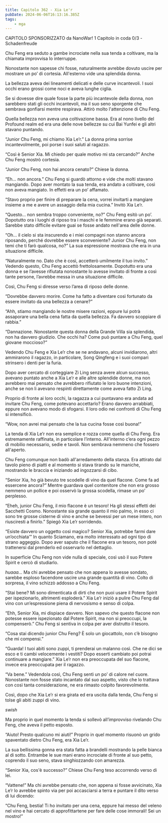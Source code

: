 ```yaml
---
title: Capitolo 362 - Xia Le'r
pubDate: 2024-06-06T16:13:16.385Z
tags:
    - mga
---
```

                
CAPITOLO SPONSORIZZATO da NanoWar!
1 Capitolo in coda 0/3
-Schadenfreude


Chu Feng era seduto a gambe incrociate nella sua tenda a coltivare, ma la chiamata improvvisa lo interruppe.


Nonostante non sapesse chi fosse, naturalmente avrebbe dovuto uscire per mostrare un po’ di cortesia. All'esterno vide una splendida donna.


La bellezza aveva dei lineamenti delicati e delle curve incantevoli. I suoi occhi erano grossi come noci e aveva lunghe ciglia.


Se si dovesse dire quale fosse la parte più incantevole della donna, non sarebbero stati gli occhi incantevoli, ma il suo seno sporgente che sembrava gonfiarsi mentre respirava. Attirò molto l'attenzione di Chu Feng.


Quella bellezza non aveva una coltivazione bassa. Era al nono livello del Profound realm ed era una delle nove bellezze su cui Bai Yunfei e gli altri stavano puntando.


“Junior Chu Feng, mi chiamo Xia Le’r.” La donna prima sorrise incantevolmente, poi porse i suoi saluti al ragazzo.


“Così è Senior Xia. Mi chiedo per quale motivo mi sta cercando?” Anche Chu Feng mostrò cortesia.


“Junior Chu Feng, non hai ancora cenato?” Chiese la donna.


“Eh… non ancora.” Chu Feng si guardò attorno e vide che molti stavano mangiando. Dopo aver montato la sua tenda, era andato a coltivare, così non aveva mangiato. In effetti era un po’ affamato.


“Stavo proprio per finire di preparare la cena, vorrei invitarti a mangiare insieme a me e avere un assaggio della mia cucina.” Invitò Xia Le’r.


“Questo… non sembra troppo conveniente, no?” Chu Feng esitò un po’. Dopotutto ora i luoghi di riposo tra i maschi e le femmine erano già separati. Sarebbe stato difficile evitare guai se fosse andato nell'area delle donne.


“Oh… il cielo si sta inscurendo e i miei compagni non stanno ancora riposando, perché dovrebbe essere sconveniente? Junior Chu Feng, non temi che ti farò qualcosa, no?” La sua espressione mostrava che era in una situazione difficile.


“Naturalmente no. Dato che è così, accetterò umilmente il tuo invito.” Vedendo questo, Chu Feng accettò frettolosamente. Dopotutto era una donna e se l’avesse rifiutata nonostante lo avesse invitato di fronte a così tante persone, l’avrebbe messa in una situazione difficile.


Così, Chu Feng si diresse verso l’area di riposo delle donne.


“Dovrebbe davvero morire. Come ha fatto a diventare così fortunato da essere invitato da una bellezza a cenare?”


“Ahh, stiamo mangiando le nostre misere razioni, eppure lui potrà assaporare una bella cena fatta da quella bellezza. Fa davvero scoppiare di rabbia.”


“Dannazione. Nonostante questa donna della Grande Villa sia splendida, non ha davvero giudizio. Che occhi ha? Come può puntare a Chu Feng, quel giovane moccioso?”


Vedendo Chu Feng e Xia Le’r che se ne andavano, alcuni invidiarono, altri ammirarono il ragazzo, in particolare, Song Qingfeng e i suoi compari strinsero i denti per la furia.


Dopo aver cercato di corteggiare Zi Ling senza avere alcun successo, avevano puntato anche a Xia Le’r e alle altre splendide donne, ma non avrebbero mai pensato che avrebbero rifiutato le loro buone intenzioni, anche se non li avevano respinti direttamente come aveva fatto Zi Ling.


Proprio di fronte ai loro occhi, la ragazza a cui puntavano era andata ad invitare Chu Feng, come potevano accettarlo? Erano davvero arrabbiati, eppure non avevano modo di sfogarsi. Il loro odio nei confronti di Chu Feng si intensificò.


“Wow, non avrei mai pensato che la tua cucina fosse così buona!”


La tenda di Xia Le’r non era semplice e rozza come quella di Chu Feng. Era estremamente raffinata, in particolare l’interno. All'interno c’era ogni pezzo di mobilio necessario, sedie e tavoli. Non sembrava nemmeno che fossero all'aperto.


Chu Feng comunque non badò all'arredamento della stanza. Era attirato dal tavolo pieno di piatti e al momento si stava tirando su le maniche, mostrando le braccia e iniziando ad ingozzarsi di cibo.


“Senior Xia, ho già bevuto tre scodelle di vino da quel flacone. Come fa ad essercene ancora?” Mentre guardava quel contenitore che non era grosso nemmeno un pollice e poi osservò la grossa scodella, rimase un po’ perplesso.


“Eheh, junior Chu Feng, il mio flacone è un tesoro! Ha gli stessi effetti dei Sacchetti Cosmo. Nonostante sia grande quanto il mio palmo, in esso ci sono tre grosse cisterne di vino e anche se bevessi per un mese intero, non riusciresti a finirlo.” Spiegò Xia Le’r sorridendo.


“Esiste davvero un oggetto così magico? Senior Xia, potrebbe farmi dare un’occhiata’” In quanto Sciamano, era molto interessato ad ogni tipo di strano aggeggio. Dopo aver saputo che il flacone era un tesoro, non poté trattenersi dal prenderlo ed osservarlo nel dettaglio.


In superficie Chu Feng non vide nulla di speciale, così usò il suo Potere Spirit e cercò di studiarlo.


*huaaa…* Ma chi avrebbe pensato che non appena lo avesse sondato, sarebbe esploso facendone uscire una grande quantità di vino. Colto di sorpresa, il vino schizzò addosso a Chu Feng.


“Stai bene? Mi sono dimenticata di dirti che non puoi usare il Potere Spirit per ispezionarlo, altrimenti esploderà.” Xia Le’r iniziò a pulire Chu Feng dal vino con un’espressione piena di nervosismo e senso di colpa.


“Ehh, Senior Xia, mi dispiace davvero. Non sapevo che questo flacone non potesse essere ispezionato dal Potere Spirit, ma non si preoccupi, la compenserò.” Chu Feng si sentiva in colpa per aver distrutto il tesoro.


“Cosa stai dicendo junior Chu Feng? È solo un giocattolo, non c’è bisogno che mi compensi.”


“Guarda! I tuoi abiti sono zuppi, ti prenderai un malanno così. Che ne dici se esco e ti cambi velocemente i vestiti? Dopo esserti cambiato poi potrai continuare a mangiare.” Xia Le’r non era preoccupata del suo flacone, invece era preoccupata per il ragazzo.


“Va bene.” Vedendola così, Chu Feng sentì un po’ di calore nel cuore. Nonostante non fosse stato incantato dal suo aspetto, visto che lo trattava con così tanta considerazione, ne era rimasto colpito favorevolmente.


Così, dopo che Xia Le’r si era girata ed era uscita dalla tenda, Chu Feng si tolse gli abiti zuppi di vino.


*swish*


Ma proprio in quel momento la tenda si sollevò all’improvviso rivelando Chu Feng, che aveva il petto esposto.


“Aiuto! Presto qualcuno mi aiuti!” Proprio in quel momento risuonò un grido spaventato dietro Chu Feng, era Xia Le’r.


La sua bellissima gonna era stata fatta a brandelli mostrando la pelle bianca al di sotto. Entrambe le sue mani erano incrociate di fronte al suo petto, coprendo il suo seno, stava singhiozzando con amarezza.


“Senior Xia, cos'è successo?” Chiese Chu Feng teso accorrendo verso di lei.


“Vattene!” Ma chi avrebbe pensato che, non appena si fosse avvicinato, Xia Le’r lo avrebbe spinto via per poi accasciarsi a terra e puntare il dito verso di lui dicendo:


“Chu Feng, bestia! Ti ho invitato per una cena, eppure hai messo del veleno nel vino e hai cercato di approfittartene per fare delle cose immorali! Sei un mostro!”



